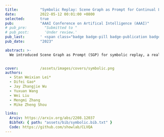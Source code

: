 ```yaml
---
title:          "Symbolic Replay: Scene Graph as Prompt for Continual Learning on VQA Task"
date:           2022-05-12 00:01:00 +0800
selected:       true
pub:            "AAAI Conference on Artifical Intelligence (AAAI)"
# pub_pre:        "Submitted to "
# pub_post:       'Under review.'
pub_last:       ' <span class="badge badge-pill badge-publication badge-danger">Oral</span>'
pub_date:       "2023"

abstract: >-
  We introduced Scene Graph as Prompt (SGP) for symbolic replay, a real-data-free replay-based method for Continual Learning VQA, which overcomes the limitations of replay-based methods by leveraging the scene graph as an alternative to images for replay.

  
cover:          /assets/images/covers/symbolic.png
authors:
  - Stan Weixian Lei*
  - Difei Gao*
  - Jay Zhangjie Wu
  - Yuxuan Wang
  - Wei Liu
  - Mengmi Zhang
  - Mike Zheng Shou

links:
  Arxiv: https://arxiv.org/abs/2208.12037
  BibTeX: { path: "assets/bib/symbolic.bib.txt" }
  Code: https://github.com/showlab/CLVQA  
---
```

